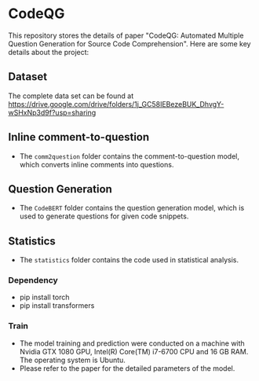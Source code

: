 # CodeQG
This repository stores the details of paper "CodeQG: Automated Multiple Question Generation for Source Code Comprehension". Here are some key details about the project:

## Dataset

The complete data set can be found at https://drive.google.com/drive/folders/1j_GC58IEBezeBUK_DhvgY-wSHxNp3d9f?usp=sharing

## Inline comment-to-question
- The `comm2question` folder contains the comment-to-question model, which converts inline comments into questions.

## Question Generation 

- The `CodeBERT` folder contains the question generation model, which is used to generate questions for given code snippets.
## Statistics

- The `statistics` folder contains the code used in statistical analysis.

### Dependency
- pip install torch
- pip install transformers

### Train
* The model training and prediction were conducted on a machine with Nvidia GTX 1080 GPU, Intel(R) Core(TM) i7-6700 CPU and 16 GB RAM. The operating system is Ubuntu.
* Please refer to the paper for the detailed parameters of the model.
